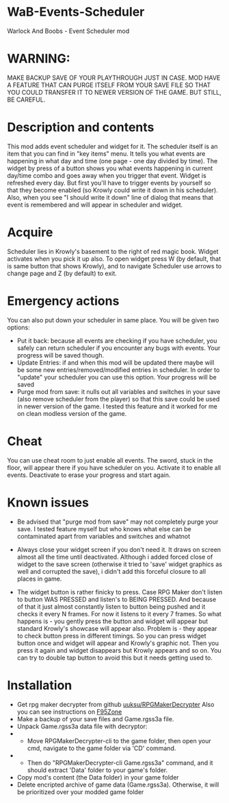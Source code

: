# WaB-Events-Scheduler

Warlock And Boobs - Event Scheduler mod

# WARNING:

MAKE BACKUP SAVE OF YOUR PLAYTHROUGH JUST IN CASE. MOD HAVE A FEATURE
THAT CAN PURGE ITSELF FROM YOUR SAVE FILE SO THAT YOU COULD TRANSFER IT TO NEWER VERSION OF
THE GAME. BUT STILL, BE CAREFUL.

# Description and contents

This mod adds event scheduler and widget for it. The scheduler itself is an item that you can find in "key items" menu.
It tells you what events are happening in what day and time (one page - one day divided by time).
The widget by press of a button shows you what events happening in current day/time combo and goes away when you trigger
that event. Widget is refreshed every day. But first you'll have to trigger events by yourself so that they become
enabled
(so Krowly could write it down in his scheduler). Also, when you see "I should write it down" line of dialog that means
that event is remembered and will appear in scheduler and widget.

# Acquire

Scheduler lies in Krowly's basement to the right of red magic book.
Widget activates when you pick it up also.
To open widget press W (by default, that is same button that shows Krowly), and to
navigate Scheduler use arrows to change page and Z (by default) to exit.

# Emergency actions

You can also put down your scheduler in same place. You will be given two options:

- Put it back: because all events are checking if you have scheduler, you safely can return scheduler if you encounter
  any bugs with events. Your progress will be saved though.
- Update Entries: if and when this mod will be updated there maybe will be some new entries/removed/modified entries in
  scheduler. In order to  "update" your scheduler you can use this option. Your progress will be saved
- Purge mod from save: it nulls out all variables and switches in your save (also remove scheduler from the player) so
  that this save could be used in newer version of the game. I tested this feature and it worked for me on clean modless
  version of the game.

# Cheat

You can use cheat room to just enable all events. The sword, stuck in the floor, will appear there if you have scheduler
on you. Activate it to enable all events. Deactivate to erase your progress and start again.

# Known issues

- Be advised that "purge mod from save" may not completely purge your save. I tested feature myself but who knows what
  else can be contaminated apart from variables and switches and whatnot

- Always close your widget screen if you don't need it. It draws on screen almost all the time until deactivated.
  Although i added forced close of widget to the save screen (otherwise it tried to 'save' widget graphics as well and
  corrupted the save),
  i didn't add this forceful closure to all places in game.
- The widget button is rather finicky to press. Case RPG Maker don't listen to button WAS PRESSED and listen's to BEING
  PRESSED. And because of that it just almost constantly listen to button being pushed and it checks it every N frames.
  For now it listens to it every 7 frames. So what happens is - you gently press the button and widget will appear but
  standard Krowly's showcase will appear also. Problem is - they appear to check button press in different timings. So
  you can press widget button once and widget will appear and Krowly's graphic not. Then you press it again and widget
  disappears but Krowly appears and so on. You can try to double tap button to avoid this but it needs getting used to.

# Installation

- Get rpg maker decrypter from github [uuksu/RPGMakerDecrypter](https://github.com/uuksu/RPGMakerDecrypter/releases)
  Also you can see instructions on [F95Zone](https://f95zone.to/threads/rpg-maker-unpacker.50/)
- Make a backup of your save files and Game.rgss3a file.
- Unpack Game.rgss3a data file with decryptor:
- - Move RPGMakerDecrypter-cli to the game folder, then open your cmd, navigate to the game folder via 'CD' command.
- - Then do "RPGMakerDecrypter-cli Game.rgss3a" command, and it should extract 'Data' folder to your game's folder.
- Copy mod's content (the Data folder) in your game folder
- Delete encripted archive of game data (Game.rgss3a). Otherwise, it will be prioritized over your modded game folder

